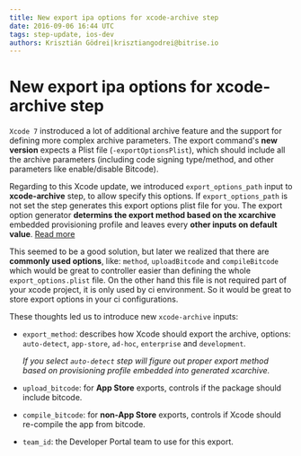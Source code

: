 ```yaml
---
title: New export ipa options for xcode-archive step
date: 2016-09-06 16:44 UTC
tags: step-update, ios-dev
authors: Krisztián Gödrei|krisztiangodrei@bitrise.io
---
```


# New export ipa options for xcode-archive step

`Xcode 7` instroduced a lot of additional archive feature and the support for
defining more complex archive parameters. The export command's __new version__ expects a Plist file (`-exportOptionsPlist`),
which should include all the archive parameters (including code signing type/method,
and other parameters like enable/disable Bitcode). 

Regarding to this Xcode update, we introduced `export_options_path` input to __xcode-archive__ step, to allow specify this options. If `export_options_path` is not set the step generates this export options plist file for you. The export option generator __determins the export method based on the xcarchive__ embedded provisioning profile and leaves every __other inputs on default value__. [Read more](https://bitrise-io.github.io/devcenter/tips-and-tricks/xcodebuild-export-options/)

This seemed to be a good solution, but later we realized that there are __commonly used options__, like: `method`, `uploadBitcode` and `compileBitcode` which would be great to controller easier than defining the whole `export_options.plist` file. On the other hand this file is not required part of your xcode project, it is only used by ci environment. So it would be great to store export options in your ci configurations.

These thoughts led us to introduce new `xcode-archive` inputs:  

- `export_method`: describes how Xcode should export the archive, options: `auto-detect`, `app-store`, `ad-hoc`, `enterprise` and `development`.  

  _If you select `auto-detect` step will figure out proper export method based on provisioning profile embedded into generated xcarchive._
  
- `upload_bitcode`: for __App Store__ exports, controls if the package should include bitcode.
- `compile_bitcode`: for __non-App Store__ exports, controls if Xcode should re-compile the app from bitcode.
- `team_id`: the Developer Portal team to use for this export.
